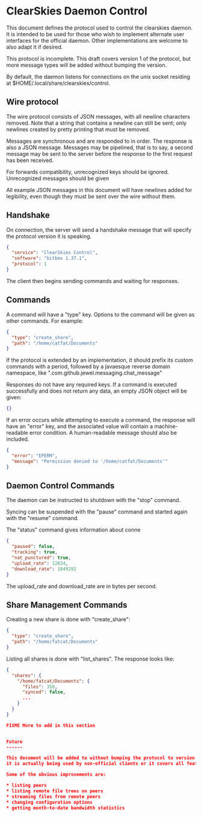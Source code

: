ClearSkies Daemon Control
=========================

This document defines the protocol used to control the clearskies daemon.
It is intended to be used for those who wish to implement alternate user
interfaces for the official daemon.  Other implementations are welcome to also
adapt it if desired.

This protocol is incomplete.  This draft covers version 1 of the protocol, but
more message types will be added without bumping the version.

By default, the daemon listens for connections on the unix socket residing at
$HOME/.local/share/clearskies/control.


Wire protocol
-------------

The wire protocol consists of JSON messages, with all newline characters
removed.  Note that a string that contains a newline can still be sent; only
newlines created by pretty printing that must be removed.

Messages are synchronous and are responded to in order.  The response is also a
JSON message.  Messages may be pipelined, that is to say, a second message may
be sent to the server before the response to the first request has been
received.

For forwards compatibility, unrecognized keys should be ignored.  Unrecognized
messages should be given 

All example JSON messages in this document will have newlines added for
legibility, even though they must be sent over the wire without them.


Handshake
---------

On connection, the server will send a handshake message that will specify the
protocol version it is speaking.

```json
{
  "service": "ClearSkies Control",
  "software": "bitbox 1.37.1",
  "protocol": 1
}
```

The client then begins sending commands and waiting for responses.


Commands
--------

A command will have a "type" key.  Options to the command will be given as
other commands.  For example:

```json
{
  "type": "create_share",
  "path": "/home/catfat/Documents"
}
```

If the protocol is extended by an implementation, it should prefix its custom
commands with a period, followed by a javaesque reverse domain namespace, like
".com.github.jewel.messaging.chat_message"

Responses do not have any required keys.  If a command is executed successfully
and does not return any data, an empty JSON object will be given:

```json
{}
```

If an error occurs while attempting to execute a command, the response will
have an "error" key, and the associated value will contain a machine-readable
error condition.  A human-readable message should also be included.

```json
{
  "error": "EPERM",
  "message": "Permission denied to '/home/catfat/Documents'"
}
```


Daemon Control Commands
-----------------------

The daemon can be instructed to shutdown with the "stop" command.

Syncing can be suspended with the "pause" command and started again with the
"resume" command.

The "status" command gives information about conne

```json
{
  "paused": false,
  "tracking": true,
  "nat_punctured": true,
  "upload_rate": 12834,
  "download_rate": 1049292
}
```

The upload_rate and download_rate are in bytes per second.


Share Management Commands
-------------------------

Creating a new share is done with "create_share":

```json
{
  "type": "create_share",
  "path": "/home/fatcat/Documents"
}
```

Listing all shares is done with "list_shares".  The response looks like:
```json
{
  "shares": {
    "/home/fatcat/Documents": {
      "files": 350,
      "synced": false,
      ...
    }
  }
}

FIXME More to add in this section


Future
------

This document will be added to without bumping the protocol to version 2 until
it is actually being used by non-official clients or it covers all features.

Some of the obvious improvements are:

* listing peers
* listing remote file trees on peers
* streaming files from remote peers
* changing configuration options
* getting month-to-date bandwidth statistics
